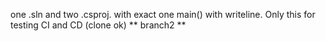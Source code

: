 one .sln and two .csproj.  with exact one main() with writeline. 
Only this for testing CI and CD (clone ok)  ** branch2 **